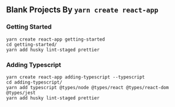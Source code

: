 ## Blank Projects By `yarn create react-app`

### Getting Started

```
yarn create react-app getting-started
cd getting-started/
yarn add husky lint-staged prettier
```

### Adding Typescript

```
yarn create react-app adding-typescript --typescript
cd adding-typescript/
yarn add typescript @types/node @types/react @types/react-dom @types/jest
yarn add husky lint-staged prettier
```
